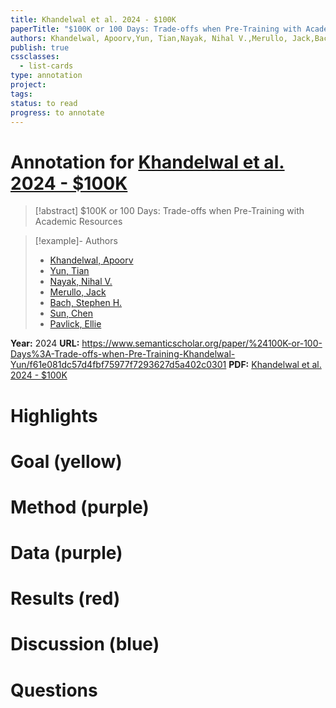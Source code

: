 ```yaml
---
title: Khandelwal et al. 2024 - $100K
paperTitle: "$100K or 100 Days: Trade-offs when Pre-Training with Academic Resources"
authors: Khandelwal, Apoorv,Yun, Tian,Nayak, Nihal V.,Merullo, Jack,Bach, Stephen H.,Sun, Chen,Pavlick, Ellie
publish: true
cssclasses:
  - list-cards
type: annotation
project:
tags:
status: to read
progress: to annotate
---
```

# Annotation for [Khandelwal et al. 2024 - $100K](Papers/References/Khandelwal%20et%20al.%202024%20-%20%24100K)

> [!abstract] $100K or 100 Days: Trade-offs when Pre-Training with Academic Resources

> [!example]- Authors
> - [Khandelwal, Apoorv](Khandelwal%2C%20Apoorv)
> - [Yun, Tian](Yun%2C%20Tian)
> - [Nayak, Nihal V.](Nayak%2C%20Nihal%20V.)
> - [Merullo, Jack](Merullo%2C%20Jack)
> - [Bach, Stephen H.](Bach%2C%20Stephen%20H.)
> - [Sun, Chen](Sun%2C%20Chen)
> - [Pavlick, Ellie](Pavlick%2C%20Ellie)

**Year:** 2024
**URL:** https://www.semanticscholar.org/paper/%24100K-or-100-Days%3A-Trade-offs-when-Pre-Training-Khandelwal-Yun/f61e081dc57d4fbf75977f7293627d5a402c0301
**PDF:** [Khandelwal et al. 2024 - $100K](Papers/PDFs/Khandelwal%20et%20al.%202024%20-%20%24100K%20or%20100%20Days%20Trade-offs%20when%20Pre-Training%20with%20Academic%20Resources.pdf)

# Highlights


# Goal (yellow)


# Method (purple)


# Data (purple)


# Results (red)


# Discussion (blue)


# Questions

